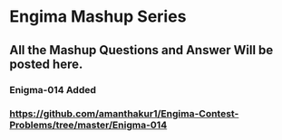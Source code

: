 # Engima Mashup Series
## All the Mashup Questions and Answer Will be posted here.

### Enigma-014 Added
### https://github.com/amanthakur1/Engima-Contest-Problems/tree/master/Enigma-014
